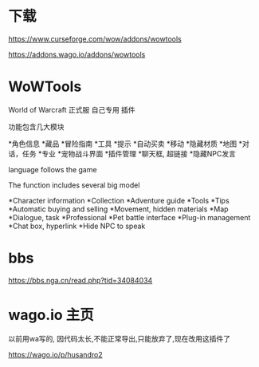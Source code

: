 # 下载
https://www.curseforge.com/wow/addons/wowtools

https://addons.wago.io/addons/wowtools

# WoWTools
World of Warcraft 正式服 自己专用 插件

功能包含几大模块

*角色信息 *藏品 *冒险指南 *工具 *提示 *自动买卖 *移动 *隐藏材质 *地图 *对话，任务 *专业 *宠物战斗界面 *插件管理  *聊天框, 超链接 *隐藏NPC发言

language follows the game

The function includes several big model
    
*Character information *Collection *Adventure guide *Tools *Tips *Automatic buying and selling *Movement, hidden materials *Map *Dialogue, task *Professional *Pet battle interface *Plug-in management *Chat box, hyperlink *Hide NPC to speak

# bbs
https://bbs.nga.cn/read.php?tid=34084034

# wago.io 主页

以前用wa写的, 因代码太长,不能正常导出,只能放弃了,现在改用这插件了

https://wago.io/p/husandro2
